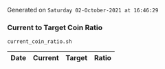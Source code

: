 Generated on `Saturday 02-October-2021 at 16:46:29`

### Current to Target Coin Ratio
`current_coin_ratio.sh`

Date|Current|Target|Ratio
---|---|---|---
